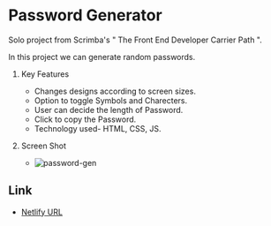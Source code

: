 # Password Generator
Solo project from Scrimba's " The Front End Developer Carrier Path ". 

In this project we can generate random passwords.

1. Key Features
    - Changes designs according to screen sizes.
    - Option to toggle Symbols and Charecters.
    - User can decide the length of Password.
    - Click to copy the Password.
    - Technology used- HTML, CSS, JS.
      
2. Screen Shot
   
    - ![password-gen](https://github.com/harshnaikAI/password-generator/assets/124079700/8bb544f6-396e-43c8-90b1-2e898f4db8e2)
      
## Link 

   - [Netlify URL](https://password-generator-vijiyalaxmi.netlify.app/)
